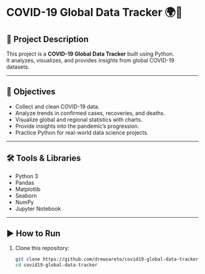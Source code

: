 # COVID-19 Global Data Tracker 🌍🦠

## 📌 Project Description
This project is a **COVID-19 Global Data Tracker** built using Python.  
It analyzes, visualizes, and provides insights from global COVID-19 datasets.

---

## 🎯 Objectives
- Collect and clean COVID-19 data.
- Analyze trends in confirmed cases, recoveries, and deaths.
- Visualize global and regional statistics with charts.
- Provide insights into the pandemic’s progression.
- Practice Python for real-world data science projects.

---

## 🛠 Tools & Libraries
- Python 3  
- Pandas  
- Matplotlib  
- Seaborn  
- NumPy  
- Jupyter Notebook  

---

## ▶️ How to Run
1. Clone this repository:
   ```bash
   git clone https://github.com/drewsareto/covid19-global-data-tracker.git
   cd covid19-global-data-tracker
